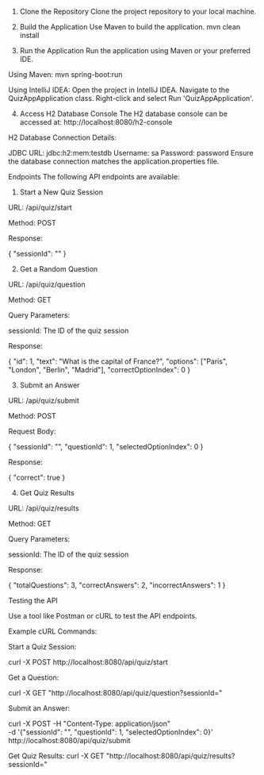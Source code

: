 1. Clone the Repository
Clone the project repository to your local machine.

3. Build the Application
Use Maven to build the application.
mvn clean install

3. Run the Application
Run the application using Maven or your preferred IDE.

Using Maven:
mvn spring-boot:run

Using IntelliJ IDEA:
Open the project in IntelliJ IDEA.
Navigate to the QuizAppApplication class.
Right-click and select Run 'QuizAppApplication'.

4. Access H2 Database Console
The H2 database console can be accessed at:
http://localhost:8080/h2-console

H2 Database Connection Details:

JDBC URL: jdbc:h2:mem:testdb
Username: sa
Password: password
Ensure the database connection matches the application.properties file.


Endpoints
The following API endpoints are available:

1. Start a New Quiz Session

URL: /api/quiz/start

Method: POST

Response:

{
  "sessionId": "<UUID>"
}

2. Get a Random Question

URL: /api/quiz/question

Method: GET

Query Parameters:

sessionId: The ID of the quiz session

Response:

{
  "id": 1,
  "text": "What is the capital of France?",
  "options": ["Paris", "London", "Berlin", "Madrid"],
  "correctOptionIndex": 0
}

3. Submit an Answer

URL: /api/quiz/submit

Method: POST

Request Body:

{
  "sessionId": "<UUID>",
  "questionId": 1,
  "selectedOptionIndex": 0
}

Response:

{
  "correct": true
}

4. Get Quiz Results

URL: /api/quiz/results

Method: GET

Query Parameters:

sessionId: The ID of the quiz session

Response:

{
  "totalQuestions": 3,
  "correctAnswers": 2,
  "incorrectAnswers": 1
}

Testing the API

Use a tool like Postman or cURL to test the API endpoints.

Example cURL Commands:

Start a Quiz Session:

curl -X POST http://localhost:8080/api/quiz/start

Get a Question:

curl -X GET "http://localhost:8080/api/quiz/question?sessionId=<UUID>"

Submit an Answer:

curl -X POST -H "Content-Type: application/json" \
-d '{"sessionId": "<UUID>", "questionId": 1, "selectedOptionIndex": 0}' \
http://localhost:8080/api/quiz/submit

Get Quiz Results:
curl -X GET "http://localhost:8080/api/quiz/results?sessionId=<UUID>"
